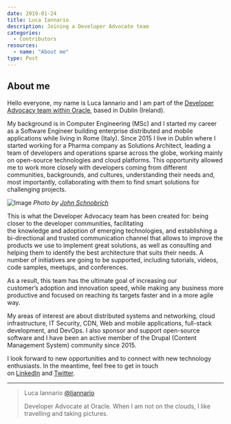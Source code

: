 ```yaml
---
date: 2019-01-24
title: Luca Iannario
description: Joining a Developer Advocate team
categories:
  - Contributors
resources:
  - name: "About me"
type: Post
---
```


## About me

Hello everyone, my name is Luca Iannario and I am part of the [Developer Advocacy team within Oracle](https://medium.com/@juarezjunior/whats-is-a-developer-advocate-f07fb671135), based in Dublin (Ireland).

My background is in Computer Engineering (MSc) and I started my career as a Software Engineer building enterprise distributed and mobile applications while living in Rome (Italy). Since 2015 I live in Dublin where I started working for a Pharma company as Solutions Architect, leading a team of developers and operations sparse across the globe, working mainly on open-source technologies and cloud platforms. This opportunity allowed me to work more closely with developers coming from different communities, backgrounds, and cultures, understanding their needs and, most importantly, collaborating with them to find smart solutions for challenging projects.

![Image](https://cdn-images-1.medium.com/max/1200/0*eivkOKc1z51XQpcW)
*Photo by [John Schnobrich](https://unsplash.com/@johnschno)*

This is what the Developer Advocacy team has been created for: being closer to the developer communities, facilitating the knowledge and adoption of emerging technologies, and establishing a bi-directional and trusted communication channel that allows to improve the products we use to implement great solutions, as well as consulting and helping them to identify the best architecture that suits their needs. A number of initiatives are going to be supported, including tutorials, videos, code samples, meetups, and conferences.

As a result, this team has the ultimate goal of increasing our customer’s adoption and innovation speed, while making any business more productive and focused on reaching its targets faster and in a more agile way.

My areas of interest are about distributed systems and networking, cloud infrastructure, IT Security, CDN, Web and mobile applications, full-stack development, and DevOps. I also sponsor and support open-source software and I have been an active member of the Drupal (Content Management System) community since 2015.

I look forward to new opportunities and to connect with new technology enthusiasts. In the meantime, feel free to get in touch on [LinkedIn](https://www.linkedin.com/in/lucaiannario/) and [Twitter](https://twitter.com/liannario).

***

> Luca Iannario [@liannario](https://twitter.com/liannario)
>
> Developer Advocate at Oracle. 
> When I am not on the clouds, I like travelling and taking pictures.
